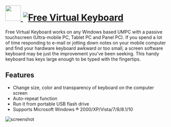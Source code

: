 # [<img src="https://cdn.rawgit.com/chocolatey/chocolatey-coreteampackages/a0565cd6b355c37eeee58202b0410530d5381901/icons/free-virtual-keyboard.png" height="48" width="48" /> ![Free Virtual Keyboard](https://img.shields.io/chocolatey/v/free-virtual-keyboard.svg?label=Free%20Virtual%20Keyboard&style=for-the-badge)](https://chocolatey.org/packages/free-virtual-keyboard)


Free Virtual Keyboard works on any Windows based UMPC with a passive touchscreen (Ultra-mobile PC, Tablet PC and Panel PC). If you spend a lot of time responding to e-mail or jotting down notes on your mobile computer and find your hardware keyboard awkward or too small, a screen software keyboard may be just the improvement you've been seeking. This handy keyboard has keys large enough to be typed with the fingertips.

## Features

- Change size, color and transparency of keyboard on the computer screen
- Auto-repeat function
- Run it from portable USB flash drive
- Supports Microsoft Windows ® 2000/XP/Vista/7/8/8.1/10

![screenshot](https://cdn.rawgit.com/chocolatey/chocolatey-coreteampackages/fa61e4661273bf0df8b3c36dc07491e00c0aa145/automatic/free-virtual-keyboard/screenshot.png)


